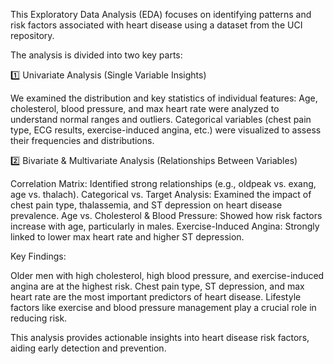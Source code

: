 This Exploratory Data Analysis (EDA) focuses on identifying patterns and risk factors associated with heart disease using a dataset from the UCI repository.

The analysis is divided into two key parts:

1️⃣ Univariate Analysis (Single Variable Insights)

We examined the distribution and key statistics of individual features:
Age, cholesterol, blood pressure, and max heart rate were analyzed to understand normal ranges and outliers.
Categorical variables (chest pain type, ECG results, exercise-induced angina, etc.) were visualized to assess their frequencies and distributions.

2️⃣ Bivariate & Multivariate Analysis (Relationships Between Variables)

Correlation Matrix: Identified strong relationships (e.g., oldpeak vs. exang, age vs. thalach).
Categorical vs. Target Analysis: Examined the impact of chest pain type, thalassemia, and ST depression on heart disease prevalence.
Age vs. Cholesterol & Blood Pressure: Showed how risk factors increase with age, particularly in males.
Exercise-Induced Angina: Strongly linked to lower max heart rate and higher ST depression.

Key Findings:

Older men with high cholesterol, high blood pressure, and exercise-induced angina are at the highest risk. Chest pain type, ST depression, and max heart rate are the most important predictors of heart disease. Lifestyle factors like exercise and blood pressure management play a crucial role in reducing risk.

This analysis provides actionable insights into heart disease risk factors, aiding early detection and prevention. 
